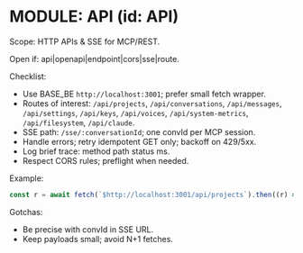 # MODULE: API (id: API)

Scope: HTTP APIs & SSE for MCP/REST.

Open if: api|openapi|endpoint|cors|sse|route.

Checklist:

- Use BASE_BE `http://localhost:3001`; prefer small fetch wrapper.
- Routes of interest: `/api/projects`, `/api/conversations`, `/api/messages`, `/api/settings`, `/api/keys`, `/api/voices`, `/api/system-metrics`, `/api/filesystem`, `/api/claude`.
- SSE path: `/sse/:conversationId`; one convId per MCP session.
- Handle errors; retry idempotent GET only; backoff on 429/5xx.
- Log brief trace: method path status ms.
- Respect CORS rules; preflight when needed.

Example:

```ts
const r = await fetch(`$http://localhost:3001/api/projects`).then((r) => r.json())
```

Gotchas:

- Be precise with convId in SSE URL.
- Keep payloads small; avoid N+1 fetches.
